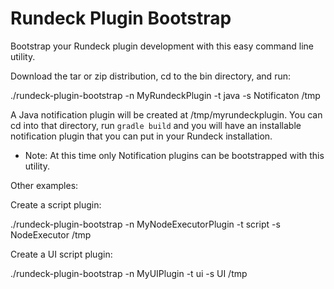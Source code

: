 # Rundeck Plugin Bootstrap

Bootstrap your Rundeck plugin development with this easy command line utility. 

Download the tar or zip distribution, cd to the bin directory, and run:

./rundeck-plugin-bootstrap -n MyRundeckPlugin -t java -s Notificaton /tmp

A Java notification plugin will be created at /tmp/myrundeckplugin. You can cd into that directory,
run `gradle build` and you will have an installable notification plugin that you can put in your Rundeck installation.

* Note: At this time only Notification plugins can be bootstrapped with this utility.

Other examples: 

Create a script plugin:

./rundeck-plugin-bootstrap -n MyNodeExecutorPlugin -t script -s NodeExecutor /tmp

Create a UI script plugin:

./rundeck-plugin-bootstrap -n MyUIPlugin -t ui -s UI /tmp
